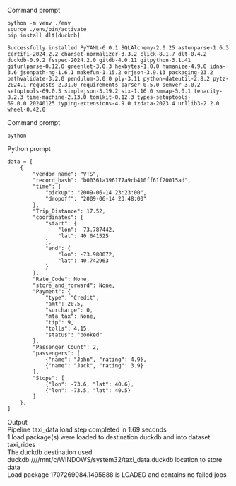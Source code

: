 

Command prompt
```
python -m venv ./env
source ./env/bin/activate
pip install dlt[duckdb]

Successfully installed PyYAML-6.0.1 SQLAlchemy-2.0.25 astunparse-1.6.3 certifi-2024.2.2 charset-normalizer-3.3.2 click-8.1.7 dlt-0.4.2 duckdb-0.9.2 fsspec-2024.2.0 gitdb-4.0.11 gitpython-3.1.41 giturlparse-0.12.0 greenlet-3.0.3 hexbytes-1.0.0 humanize-4.9.0 idna-3.6 jsonpath-ng-1.6.1 makefun-1.15.2 orjson-3.9.13 packaging-23.2 pathvalidate-3.2.0 pendulum-3.0.0 ply-3.11 python-dateutil-2.8.2 pytz-2024.1 requests-2.31.0 requirements-parser-0.5.0 semver-3.0.2 setuptools-69.0.3 simplejson-3.19.2 six-1.16.0 smmap-5.0.1 tenacity-8.2.3 time-machine-2.13.0 tomlkit-0.12.3 types-setuptools-69.0.0.20240125 typing-extensions-4.9.0 tzdata-2023.4 urllib3-2.2.0 wheel-0.42.0

```

Command prompt
```
python
```

Python prompt
```
data = [
    {
        "vendor_name": "VTS",
		"record_hash": "b00361a396177a9cb410ff61f20015ad",
        "time": {
            "pickup": "2009-06-14 23:23:00",
            "dropoff": "2009-06-14 23:48:00"
        },
        "Trip_Distance": 17.52,
        "coordinates": {
            "start": {
                "lon": -73.787442,
                "lat": 40.641525
            },
            "end": {
                "lon": -73.980072,
                "lat": 40.742963
            }
        },
        "Rate_Code": None,
        "store_and_forward": None,
        "Payment": {
            "type": "Credit",
            "amt": 20.5,
            "surcharge": 0,
            "mta_tax": None,
            "tip": 9,
            "tolls": 4.15,
			"status": "booked"
        },
        "Passenger_Count": 2,
        "passengers": [
            {"name": "John", "rating": 4.9},
            {"name": "Jack", "rating": 3.9}
        ],
        "Stops": [
            {"lon": -73.6, "lat": 40.6},
            {"lon": -73.5, "lat": 40.5}
        ]
    },
]
```
Output<br>
Pipeline taxi_data load step completed in 1.69 seconds<br>
1 load package(s) were loaded to destination duckdb and into dataset taxi_rides<br>
The duckdb destination used duckdb:////mnt/c/WINDOWS/system32/taxi_data.duckdb location to store data<br>
Load package 1707269084.1495888 is LOADED and contains no failed jobs<br>


